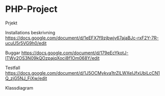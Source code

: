 PHP-Project
===========

Prjekt

Installations beskrivning
https://docs.google.com/document/d/1eEFX7f9zjbwjv67ajaBJc-rxF2Y-7R-ucuU5r5VG9h0/edit

Buggar
https://docs.google.com/document/d/179eEcYkotJ-ITWv2OS3N09kQOzpajqXoci8f1Om068Y/edit

Testfall
https://docs.google.com/document/d/1J5OCMykva1trZlLWXeIJfxUbiLcCN1Q_zjG5NJ_FiXw/edit



Klassdiagram
